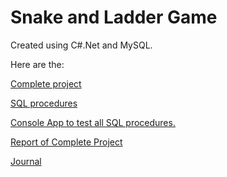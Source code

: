 # Snake and Ladder Game

Created using C#.Net and MySQL. 

Here are the:

[Complete project](https://github.com/avisaharan/DAT602/tree/main/Project)

[SQL procedures](https://github.com/avisaharan/DAT602/blob/main/SQL%20Procedures.sql)

[Console App to test all SQL procedures.](https://github.com/avisaharan/DAT602/tree/main/Console_Tests)

[Report of Complete Project](https://github.com/avisaharan/DAT602/blob/main/Complete%20Report.pdf)

[Journal](https://github.com/avisaharan/DAT602/blob/main/Journals.pdf)
